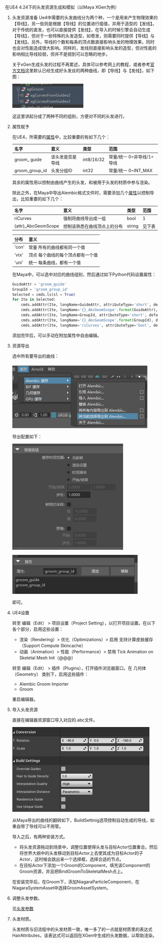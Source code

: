 在UE4 4.24下的头发资源生成和模拟（以Maya XGen为例）
1. 头发资源准备
    Ue4中需要的头发曲线分为两个种，一个是用来产生物理效果的【导线】，另一些则是根据【导线】的位置进行插值，并用于造型的【发线】。对于传统的直发，也可以直接提供【发线】，在导入的时候引擎会自动生成【导线】，但对于一些特殊的头发造型，如卷发，则需要同时提供【导线】与【发线】。另外，导线的个数和每条的顶点数直接影响头发的物理效果，同时也会对性能造成很大影响。同样的，发线则直接影响头发的造型，但对性能的影响相比导线较弱，但并不是弱到可以忽略的地步。
    
    关于xGen生成头发的过程不再累述，具体可以参考网上的教程，或者参考[官方文档](https://docs.unrealengine.com/zh-CN/Engine/HairRendering/XgenGuidelines/index.html)这里默认已经生成好头发丝的两种曲线，即【导线】与【发线】，如下图：

    ![图片](image/UE4Hair/img_1.png)

    这这里讲起分成了两种不同的组别，方便对不同的头发进行。

1. 属性赋予

    在UE4，所需要的[属性](https://docs.unrealengine.com/zh-CN/Engine/HairRendering/AlembicForGrooms/index.html)中，比较重要的有如下几个：

    |名字|意义|类型|范围|
    |---|---|---|---|
    |groom_ guide|该头发是否是导线|int8/16/32|常量/统一 0=非导线/1=导线|
    |groom_group_id|头发分组ID|int32|常量/统一 0~INT_MAX|

    其余的属性用以控制由曲线产生的头发，和被用于头发的材质中参与渲染。

    除此之外，在Maya中导出Alembic格式文件时，需要添加几个[属性](https://graphics.pixar.com/usd/docs/Maya-USD-Plugins.html)以控制导出，比较重要的如下几个：

    |名字|意义|类型|范围|
    |---|---|---|---|
    |riCurves|强制将曲线导出成一组|bool|1|
    |{attr}_AbcGeomScope|控制该熟悉在曲线顶点上的分布|string|见下表|

    |分布|意义|
    |---|---|
    |'con'|常量 所有的曲线都有同一个值|
    |'vtx'|顶点 每个曲线的每个顶点都有一个值|
    |'uni'|统一 每条曲线，都有一个值|

    在Maya中，可以选中对应的曲线组别，然后通过如下Python代码设置属性：

    ```python
    GuideAttr = 'groom_guide'
    GroupId = 'groom_group_id'
    Selected = cmds.ls(sl = True)
    for Ite in Selected:
        cmds.addAttr(Ite, longName=GuideAttr, attributeType='short', defaultValue=0, keyable=True)
        cmds.addAttr(Ite, longName='{}_AbcGeomScope'.format(GuideAttr), dataType='string', keyable=True)
        cmds.addAttr(Ite, longName=GroupId, attributeType='short', defaultValue=0, keyable=True)
        cmds.addAttr(Ite, longName='{}_AbcGeomScope'.format(GroupId), dataType='string', keyable=True)
        cmds.addAttr(Ite, longName='riCurves', attributeType='bool', defaultValue=1, keyable=True)
    ```

    添加完毕后，可以手动在附加属性中自由编辑。

1. 资源导出

    选中所有要导出的曲线：

    ![图片](image/UE4Hair/img_2.png)

    导出配置如下：

    ![图片](image/UE4Hair/img_3.png)

    ![图片](image/UE4Hair/img_4.png)

    即可。

1. UE4设置

    转至 编辑（Edit） > 项目设置（Project Setting），以打开项目设置。在以下各个部分，启用这些设置：

    * 渲染（Rendering）> 优化（Optimizations）> 启用 支持计算皮肤缓存（Support Compute Skincache）
    * 动画（Animation）> 性能（Performance）> 禁用 Tick Animation on Skeletal Mesh Init（@@@） 
    
    转至 编辑（Edit） > 插件（Plugins），打开插件浏览器窗口。在 几何体（Geometry） 类别下，启用这些插件：

    * Alembic Groom Importer
    * Groom 

    重启编辑器。

1. 导入头发资源

    直接在编辑器资源窗口导入对应的.abc文件。

    ![图片](image/UE4Hair/img_5.png)

    从Maya导出的曲线的翻转如下，BuildSettinig选项控制自动生成的导线，如果自带了导线可以不用管。

    导入之后，有两种安装方式。
    * 将头发资源拖动到场景中，调整位置使得头发与目标Actor位置重合。然后将世界大纲中的头发移动到目标Actor上去使其成为目标Actor的子Actor，这时候会跳出来一个选择框，选择合适的节点。
    * 在目标Actor下添加一个Groom的Component，填充该Component的Groom资源，并且把BindGroomToSkeletalMesh点上。

    在安装完毕后，在Groom下，添加NiagaraParticleComponent，在NiagaraSystemAsset中选择GroomAssetSystem。

1. 调整头发参数。

    见[头发参数](https://docs.unrealengine.com/zh-CN/Engine/HairRendering/Reference/index.html)

1. 头发材质。

    头发材质与旧流程中的头发材质一致，唯一多了的一点就是材质里的表达式HairAttributes，该表达式可以返回在XGen中生成的头发数据，以帮助渲染。